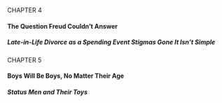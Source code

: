 CHAPTER 4

#### The Question Freud Couldn’t Answer

##### Late-in-Life Divorce as a Spending Event Stigmas Gone It Isn’t Simple

CHAPTER 5

#### Boys Will Be Boys, No Matter Their Age

##### Status Men and Their Toys